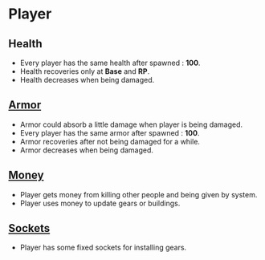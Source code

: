 # Player
## Health
- Every player has the same health after spawned : **100**.
- Health recoveries only at **Base** and **RP**.
- Health decreases when being damaged.

## [Armor](https://github.com/Trevor802/Tac/blob/master/GameDesignDocument/Player/Armor.md)
- Armor could absorb a little damage when player is being damaged.
- Every player has the same armor after spawned : **100**.
- Armor recoveries after not being damaged for a while.
- Armor decreases when being damaged.

## [Money](https://github.com/Trevor802/Tac/blob/master/GameDesignDocument/Player/Money.md)
- Player gets money from killing other people and being given by system.
- Player uses money to update gears or buildings.

## [Sockets](https://github.com/Trevor802/Tac/blob/master/GameDesignDocument/Player/Sockets.md)
- Player has some fixed sockets for installing gears.
